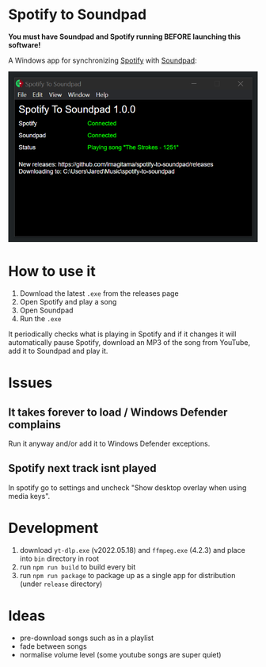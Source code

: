 # Spotify to Soundpad

**You must have Soundpad and Spotify running BEFORE launching this software!**

A Windows app for synchronizing [Spotify](https://www.spotify.com/au/) with [Soundpad](https://leppsoft.com/soundpad/en/):

![](./assets/screenshot.png)

# How to use it

1. Download the latest `.exe` from the releases page
2. Open Spotify and play a song
3. Open Soundpad
4. Run the `.exe`

It periodically checks what is playing in Spotify and if it changes it will automatically pause Spotify, download an MP3 of the song from YouTube, add it to Soundpad and play it.

# Issues

## It takes forever to load / Windows Defender complains

Run it anyway and/or add it to Windows Defender exceptions.

## Spotify next track isnt played

In spotify go to settings and uncheck "Show desktop overlay when using media keys".

# Development

1. download `yt-dlp.exe` (v2022.05.18) and `ffmpeg.exe` (4.2.3) and place into `bin` directory in root
2. run `npm run build` to build every bit
3. run `npm run package` to package up as a single app for distribution (under `release` directory)

# Ideas

- pre-download songs such as in a playlist
- fade between songs
- normalise volume level (some youtube songs are super quiet)
